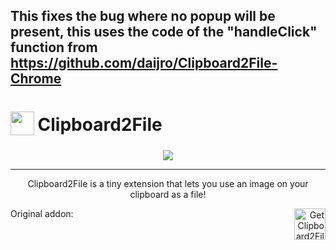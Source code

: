 ## This fixes the bug where no popup will be present, this uses the code of the "handleClick" function from https://github.com/daijro/Clipboard2File-Chrome
<h1 align="left">
  <sub>
    <img
      src="https://raw.githubusercontent.com/vord1080/clipboard2file/main/icons/clipboard2file.png"
      height="38"
      width="38"
    />
  </sub>
  Clipboard2File
  
</h1>
<div align="center">
<img
  align="center"
  src="https://user-images.githubusercontent.com/32182314/134767477-0d2ea89c-065c-40d0-9f1d-c2e91b22a6fa.png"
/>
</div>

---

<p align="center">Clipboard2File is a tiny extension that lets you use an image on your clipboard as a file!</p>

Original addon:
<a align="right" href="https://addons.mozilla.org/addon/clipboard2file/"
    ><img
      align="right"
      height="50px"
      src="https://i.imgur.com/2jJOtTI.png"
      alt="Get Clipboard2File for Firefox"
  /></a>
